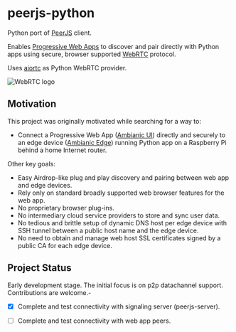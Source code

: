 # peerjs-python

Python port of [PeerJS](https://github.com/peers) client.

Enables [Progressive Web Apps](https://developer.mozilla.org/en-US/docs/Web/Progressive_web_apps) to discover and pair directly with Python apps using secure, browser supported [WebRTC](https://webrtc.org/) protocol. 

Uses [aiortc](https://github.com/aiortc/aiortc) as Python WebRTC provider.

![WebRTC logo](https://webrtc.org/assets/images/webrtc-logo-horiz-retro-300x60.png)

## Motivation

This project was originally motivated while searching for a way to: 
-  Connect a Progressive Web App ([Ambianic UI](https://github.com/ambianic/ambianic-ui)) directly and securely to an edge device ([Ambianic Edge](https://github.com/ambianic/ambianic-edge)) running Python app on a Raspberry Pi behind a home Internet router. 

Other key goals:
-  Easy Airdrop-like plug and play discovery and pairing between web app and edge devices. 
-  Rely only on standard broadly supported web browser features for the web app.
-  No proprietary browser plug-ins. 
-  No intermediary cloud service providers to store and sync user data. 
-  No tedious and brittle setup of dynamic DNS host per edge device with SSH tunnel between a public host name and the edge device.
-  No need to obtain and manage web host SSL certificates signed by a public CA for each edge device.

## Project Status

Early development stage. The initial focus is on p2p datachannel support. Contributions are welcome.-
-  [x] Complete and test connectivity with signaling server (peerjs-server).
-  [ ] Complete and test connectivity with web app peers.
  
